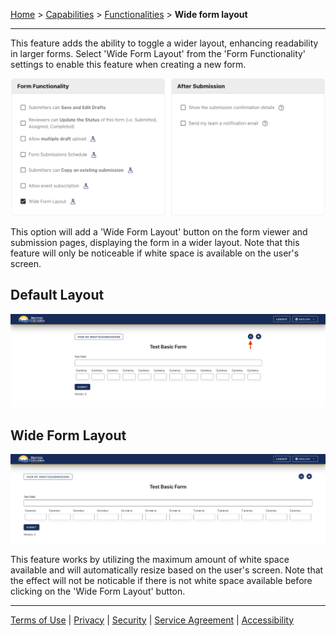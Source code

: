 [Home](index) > [Capabilities](Capabilities) > [Functionalities](Functionalities) > **Wide form layout**
***
This feature adds the ability to toggle a wider layout, enhancing readability in larger forms. Select 'Wide Form Layout' from the 'Form Functionality' settings to enable this feature when creating a new form. 

![image](images/Wide-form-layout1.png)

This option will add a 'Wide Form Layout' button on the form viewer and submission pages, displaying the form in a wider layout. Note that this feature will only be noticeable if white space is available on the user's screen. 

## Default Layout
![image](images/Wide-form-layout2.png)

## Wide Form Layout
![image](images/Wide-form-layout3.png)

This feature works by utilizing the maximum amount of white space available and will automatically resize based on the user's screen. Note that the effect will not be noticable if there is not white space available before clicking on the 'Wide Form Layout' button. 

***
[Terms of Use](Terms-of-Use) | [Privacy](Privacy) | [Security](Security) | [Service Agreement](Service-Agreement) | [Accessibility](Accessibility)